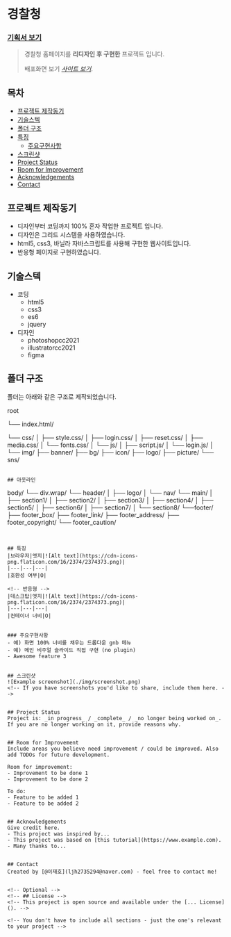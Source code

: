 # 경찰청 <!-- omit in toc -->
### [기획서 보기](./project1.pdf)
> 경찰청 홈페이지를 **리디자인 후 구현한** 프로젝트 입니다.
> 
> 배포화면 보기 [_사이트 보기_](https://leejaeho0104.github.io/PROJECT__1/). 
> 
## 목차 <!-- omit in toc -->
- [프로젝트 제작동기](#프로젝트-제작동기)
- [기술스텍](#기술스텍)
- [폴더 구조](#폴더-구조)
- [특징](#특징)
  - [주요구현사항](#주요구현사항)
- [스크린샷](#스크린샷)
- [Project Status](#project-status)
- [Room for Improvement](#room-for-improvement)
- [Acknowledgements](#acknowledgements)
- [Contact](#contact)
<!-- * [License](#license) -->


## 프로젝트 제작동기
- 디자인부터 코딩까지 100% 혼자 작업한 프로젝트 입니다.
- 디자인은 그리드 시스템을 사용하였습니다.
- html5, css3, 바닐라 자바스크립트를 사용해 구현한 웹사이트입니다.
- 반응형 페이지로 구현하였습니다.


## 기술스텍
- 코딩
  - html5
  - css3
  - es6 
  - jquery
- 디자인 
  - photoshopcc2021
  - illustratorcc2021
  - figma


## 폴더 구조

폴더는 아래와 같은 구조로 제작되었습니다.

root

└── index.html/

└── css/
│    ├── style.css/
│    ├── login.css/
│    ├── reset.css/
│    ├── media.css/
│    └── fonts.css/
│
└── js/
│    ├── script.js/
│    └── login.js/
│
└── img/
    ├── banner/
    ├── bg/
    ├── icon/
    ├── logo/
    ├── picture/
    └── sns/
    
```

## 아웃라인
```
body/
  └── div.wrap/
        └── header/
        │    ├── logo/
        │    └── nav/
        └── main/
        │    ├── section1/
        │    ├── section2/
        │    ├── section3/
        │    ├── section4/
        │    ├── section5/
        │    ├── section6/
        │    ├── section7/
        │    └── section8/
        └──footer/
             ├── footer_box/
             ├── footer_link/
             ├── footer_address/
             ├── footer_copyright/
             └── footer_caution/



```


## 특징
|브라우저|엣지|![Alt text](https://cdn-icons-png.flaticon.com/16/2374/2374373.png)|
|---|---|---|
|호환성 여부|O|

<!-- 반응형 -->
|데스크탑|엣지|![Alt text](https://cdn-icons-png.flaticon.com/16/2374/2374373.png)|
|---|---|---|
|컨테이너 너비|O|


### 주요구현사항
- 예) 화면 100% 너비를 채우는 드롭다운 gnb 메뉴
- 예) 메인 비주얼 슬라이드 직접 구현 (no plugin)
- Awesome feature 3


## 스크린샷
![Example screenshot](./img/screenshot.png)
<!-- If you have screenshots you'd like to share, include them here. -->


## Project Status
Project is: _in progress_ / _complete_ / _no longer being worked on_. If you are no longer working on it, provide reasons why.


## Room for Improvement
Include areas you believe need improvement / could be improved. Also add TODOs for future development.

Room for improvement:
- Improvement to be done 1
- Improvement to be done 2

To do:
- Feature to be added 1
- Feature to be added 2


## Acknowledgements
Give credit here.
- This project was inspired by...
- This project was based on [this tutorial](https://www.example.com).
- Many thanks to...


## Contact
Created by [@이재호](ljh2735294@naver.com) - feel free to contact me!


<!-- Optional -->
<!-- ## License -->
<!-- This project is open source and available under the [... License](). -->

<!-- You don't have to include all sections - just the one's relevant to your project -->
